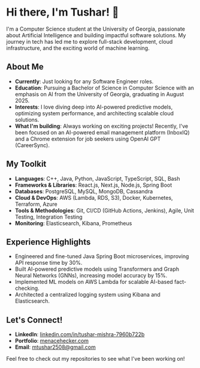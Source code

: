 # Hi there, I'm Tushar! 👋

I'm a Computer Science student at the University of Georgia, passionate about Artificial Intelligence and building impactful software solutions. My journey in tech has led me to explore full-stack development, cloud infrastructure, and the exciting world of machine learning.

## About Me

* **Currently**: Just looking for any Software Engineer roles.
* **Education**: Pursuing a Bachelor of Science in Computer Science with an emphasis on AI from the University of Georgia, graduating in August 2025.
* **Interests**: I love diving deep into AI-powered predictive models, optimizing system performance, and architecting scalable cloud solutions.
* **What I'm building**: Always working on exciting projects! Recently, I've been focused on an AI-powered email management platform (InboxIQ) and a Chrome extension for job seekers using OpenAI GPT (CareerSync).

## My Toolkit

* **Languages**: C++, Java, Python, JavaScript, TypeScript, SQL, Bash
* **Frameworks & Libraries**: React.js, Next.js, Node.js, Spring Boot
* **Databases**: PostgreSQL, MySQL, MongoDB, Cassandra
* **Cloud & DevOps**: AWS (Lambda, RDS, S3), Docker, Kubernetes, Terraform, Azure
* **Tools & Methodologies**: Git, CI/CD (GitHub Actions, Jenkins), Agile, Unit Testing, Integration Testing
* **Monitoring**: Elasticsearch, Kibana, Prometheus

## Experience Highlights

* Engineered and fine-tuned Java Spring Boot microservices, improving API response time by 30%.
* Built AI-powered predictive models using Transformers and Graph Neural Networks (GNNs), increasing model accuracy by 15%.
* Implemented ML models on AWS Lambda for scalable AI-based fact-checking.
* Architected a centralized logging system using Kibana and Elasticsearch.

## Let's Connect!

* **LinkedIn**: [linkedin.com/in/tushar-mishra-7960b722b](https://www.linkedin.com/in/tushar-mishra-7960b722b)
* **Portfolio**: [menacehecker.com](https://menacehecker.com)
* **Email**: mtushar2508@gmail.com

Feel free to check out my repositories to see what I've been working on!
